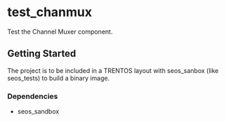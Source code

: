 # test\_chanmux

Test the Channel Muxer component.

## Getting Started

The project is to be included in a TRENTOS layout with seos\_sanbox (like
seos\_tests) to build a binary image.

### Dependencies

* seos\_sandbox

